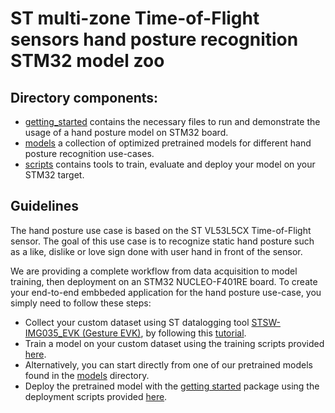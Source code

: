 # ST multi-zone Time-of-Flight sensors hand posture recognition STM32 model zoo


## Directory components:

* [getting_started](getting_started/README.md) contains the necessary files to run and demonstrate the usage of a hand posture model on STM32 board.
* [models](models/README.md) a collection of optimized pretrained models for different hand posture recognition use-cases.
* [scripts](scripts/README.md) contains tools to train, evaluate and deploy your model on your STM32 target.

## Guidelines

The hand posture use case is based on the ST VL53L5CX Time-of-Flight sensor.
The goal of this use case is to recognize static hand posture such as a like, dislike or love sign done with user hand in front of the sensor.

We are providing a complete workflow from data acquisition to model training, then deployment on an STM32 NUCLEO-F401RE board. To create your end-to-end embbeded application for the hand posture use-case, you simply need to follow these steps:

* Collect your custom dataset using ST datalogging tool [STSW-IMG035_EVK (Gesture EVK)](https://www.st.com/en/embedded-software/stsw-img035.html), by following this [tutorial](./scripts/training/README.md#create-your-st-tof-dataset).
* Train a model on your custom dataset using the training scripts provided [here](./scripts/training/README.md).
* Alternatively, you can start directly from one of our pretrained models found in the [models](./models/README.md) directory.
* Deploy the pretrained model with the [getting started](./getting_started/README.md) package using the deployment scripts provided [here](./scripts/deployment/README.md).
